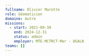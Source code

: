 ```yaml
---
fullname: Olivier Marotte
role: Géomaticien
domaine: Autre
missions:
  - start: 2021-09-30
    end: 2024-12-31
    status: admin
    employer: MTE-MCTRCT-Mer - DGALN
teams: []
---
```

